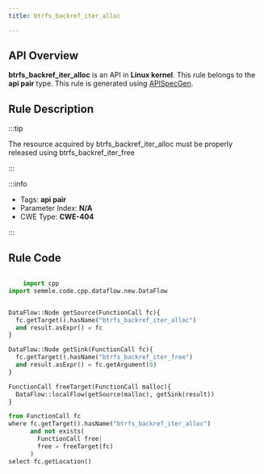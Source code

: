 ```yaml
---
title: btrfs_backref_iter_alloc

---
```



## API Overview
**btrfs_backref_iter_alloc** is an API in **Linux kernel**. This rule belongs to the **api pair** type. This rule is generated using [APISpecGen](../../tools/APISpecGen).
## Rule Description

:::tip

The resource acquired by btrfs_backref_iter_alloc must be properly released using btrfs_backref_iter_free

:::

:::info

- Tags: **api pair**
- Parameter Index: **N/A**
- CWE Type: **CWE-404**

:::

## Rule Code
```python

    import cpp
import semmle.code.cpp.dataflow.new.DataFlow


DataFlow::Node getSource(FunctionCall fc){
  fc.getTarget().hasName("btrfs_backref_iter_alloc")
  and result.asExpr() = fc
}

DataFlow::Node getSink(FunctionCall fc){
  fc.getTarget().hasName("btrfs_backref_iter_free")
  and result.asExpr() = fc.getArgument(0)
}

FunctionCall freeTarget(FunctionCall malloc){
  DataFlow::localFlow(getSource(malloc), getSink(result))
}

from FunctionCall fc
where fc.getTarget().hasName("btrfs_backref_iter_alloc")
      and not exists(
        FunctionCall free| 
        free = freeTarget(fc)
      )
select fc.getLocation()

    
```